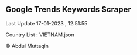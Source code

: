 

## Google Trends Keywords Scraper 
 
Last Update 17-01-2023 , 12:51:55

Country List :
VIETNAM.json



© Abdul Muttaqin 
